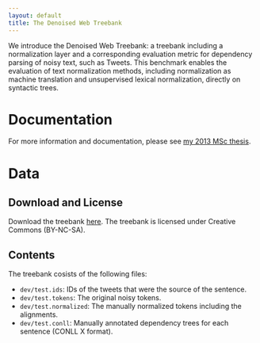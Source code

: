 ```yaml
---
layout: default
title: The Denoised Web Treebank
---
```


We introduce the Denoised Web Treebank: a treebank including a normalization layer and a corresponding evaluation metric for dependency parsing of noisy text, such as Tweets. This benchmark enables the evaluation of text normalization methods, including normalization as machine translation and unsupervised lexical normalization, directly on syntactic trees.

# Documentation

For more information and documentation, please see [my 2013 MSc thesis](http://jodaiber.github.io/doc/msc_thesis.pdf).


# Data

## Download and License

Download the treebank [here](http://jodaiber.github.io/data/denoised_web_treebank.tar.gz).
The treebank is licensed under Creative Commons (BY-NC-SA).

## Contents

The treebank cosists of the following files:

- `dev/test.ids`: IDs of the tweets that were the source of the sentence.
- `dev/test.tokens`: The original noisy tokens.
- `dev/test.normalized`: The manually normalized tokens including the alignments.
- `dev/test.conll`: Manually annotated dependency trees for each sentence (CONLL X format).

